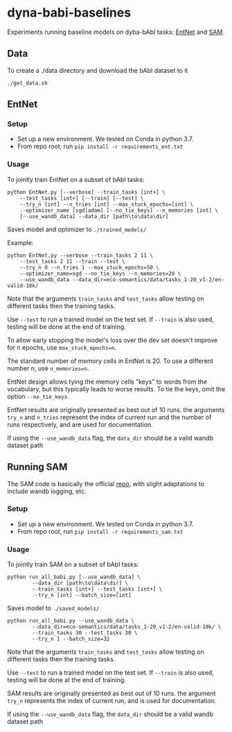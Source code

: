 # dyna-babi-baselines
Experiments running baseline models on dyba-bAbI tasks: [EntNet](https://arxiv.org/abs/1612.03969) and [SAM](https://arxiv.org/abs/2002.03519).

## Data
To create a ./data directory and download the bAbI dataset to it
```
./get_data.sh
```

## EntNet

### Setup

- Set up a new environment. We tested on Conda in python 3.7.
- From repo root, run `pip install -r requirements_ent.txt`

### Usage

To jointly train EntNet on a subset of bAbI tasks: 

```
python EntNet.py [--verbose] --train_tasks [int+] \
    --test_tasks [int+] [--train] [--test] \
    --try_n [int] --n_tries [int] --max_stuck_epochs=[int] \
    --optimizer_name [sgd|adam] [--no_tie_keys] --n_memories [int] \
    [--use_wandb_data] --data_dir [path\to\data\dir]
```
Saves model and optimizer to `./trained_models/`

Example:
```
python EntNet.py --verbose --train_tasks 2 11 \
    --test_tasks 2 11 --train --test \
    --try_n 0 --n_tries 1 --max_stuck_epochs=50 \
    --optimizer_name=sgd --no_tie_keys --n_memories=20 \
    --use_wandb_data --data_dir=eco-semantics/data/tasks_1-20_v1-2/en-valid-10k/
```

Note that the arguments `train_tasks` and `test_tasks` allow testing on different tasks then the training tasks.

Use `--test` to run a trained model on the test set.
If `--train` is also used, testing will be done at the end of training. 

To allow early stopping the model's loss over the dev set
doesn't improve for n epochs, use `max_stuck_epochs=n`.

The standard number of memory cells in EntNet is 20.
To use a different number n, use `n_memories=n`. 

EntNet design allows tying the memory cells "keys" to words from the vocabulary,
but this typically leads to worse results. To tie the keys, omit the option `--no_tie_keys`.

EntNet results are originally presented as best out of 10 runs.
the arguments `try_n` and `n_tries` represent the index of current
run and the number of runs respectively, and are used for documentation.

If using the `--use_wandb_data` flag, the `data_dir` should be a valid wandb dataset path

## Running SAM

The SAM code is basically the official [repo](https://github.com/thaihungle/SAM), with slight adaptations to include wandb logging, etc.

### Setup

- Set up a new environment. We tested on Conda in python 3.7.
- From repo root, run `pip install -r requirements_sam.txt`

### Usage

To jointly train SAM on a subset of bAbI tasks:

```
python run_all_babi.py [--use_wandb_data] \
        --data_dir [path\to\data\dir] \
        --train_tasks [int+] --test_tasks [int+] \
        --try_n [int] --batch_size=[int]
```
Saves model to `./saved_models/`

```
python run_all_babi.py --use_wandb_data \
        --data_dir=eco-semantics/data/tasks_1-20_v1-2/en-valid-10k/ \
        --train_tasks 30 --test_tasks 30 \
        --try_n 1 --batch_size=32
```

Note that the arguments `train_tasks` and `test_tasks` allow testing on different tasks then the training tasks.

Use `--test` to run a trained model on the test set.
If `--train` is also used, testing will be done at the end of training.

SAM results are originally presented as best out of 10 runs.
the argument `try_n` represents the index of current run, and is used for documentation.

If using the `--use_wandb_data` flag, the `data_dir` should be a valid wandb dataset path
